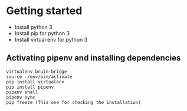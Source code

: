 # Getting started
- Install python 3
- Install pip for python 3
- Install virtual env for python 3

## Activating pipenv and installing dependencies
````
virtualenv bruin-bridge
source ./env/bin/activate
pip install virtualenv
pip install pipenv
pipenv shell
pipenv sync
pip freeze (This one for checking the installation)
````
